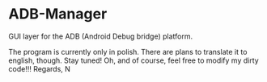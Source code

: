 # ADB-Manager
GUI layer for the ADB (Android Debug bridge) platform.

The program is currently only in polish. There are plans to translate it to english, though. Stay tuned! Oh, and of course, feel free to modify my dirty code!!!
Regards,
N
